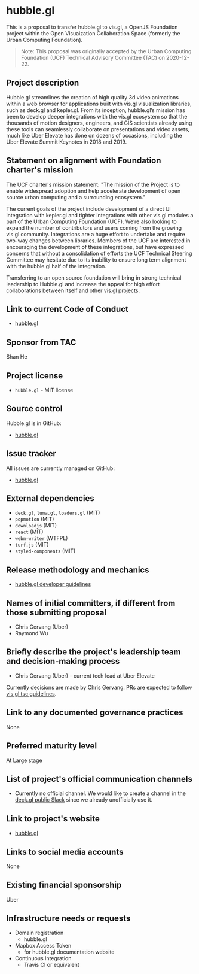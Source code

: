 # hubble.gl

This is a proposal to transfer hubble.gl to vis.gl, a OpenJS Foundation project within the Open Visuaization Collaboration Space (formerly the Urban Computing Foundation).

> Note: This proposal was originally accepted by the Urban Computing Foundation (UCF) Technical Advisory Committee (TAC) on 2020-12-22.

## Project description

Hubble.gl streamlines the creation of high quality 3d video animations within a web browser for applications built with vis.gl visualization libraries, such as deck.gl and kepler.gl. From its inception, hubble.gl’s mission has been to develop deeper integrations with the vis.gl ecosystem so that the thousands of motion designers, engineers, and GIS scientists already using these tools can seamlessly collaborate on presentations and video assets, much like Uber Elevate has done on dozens of occasions, including the Uber Elevate Summit Keynotes in 2018 and 2019.


## Statement on alignment with Foundation charter's mission

The UCF charter's mission statement: "The mission of the Project is to enable widespread adoption and help accelerate development of open source urban computing and a surrounding ecosystem."

The current goals of the project include development of a direct UI integration with kepler.gl and tighter integrations with other vis.gl modules a part of the Urban Computing Foundation (UCF). We’re also looking to expand the number of contributors and users coming from the growing vis.gl community. Integrations are a huge effort to undertake and require two-way changes between libraries. Members of the UCF are interested in encouraging the development of these integrations, but have expressed concerns that without a consolidation of efforts the UCF Technical Steering Committee may hesitate due to its inability to ensure long term alignment with the hubble.gl half of the integration. 

Transferring to an open source foundation will bring in strong technical leadership to Hubble.gl and increase the appeal for high effort collaborations between itself and other vis.gl projects.

## Link to current Code of Conduct

- [hubble.gl](https://github.com/uber/hubble.gl/blob/master/CODE_OF_CONDUCT.md)

## Sponsor from TAC

Shan He

## Project license

- `hubble.gl` - MIT license

## Source control

Hubble.gl is in GitHub:

- [hubble.gl](https://github.com/uber/hubble.gl)

## Issue tracker

All issues are currently managed on GitHub:

- [hubble.gl](https://github.com/uber/hubble.gl/issues)

## External dependencies

- `deck.gl`, `luma.gl`, `loaders.gl` (MIT)
- `popmotion` (MIT)
- `downloadjs` (MIT)
- `react` (MIT)
- `webm-writer` (WTFPL)
- `turf.js` (MIT)
- `styled-components` (MIT)

## Release methodology and mechanics

- [hubble.gl developer guidelines](https://github.com/uber/hubble.gl/blob/master/CONTRIBUTING.md)

## Names of initial committers, if different from those submitting proposal

- Chris Gervang (Uber)
- Raymond Wu

## Briefly describe the project's leadership team and decision-making process

- Chris Gervang (Uber) - current tech lead at Uber Elevate

Currently decisions are made by Chris Gervang. PRs are expected to follow [vis.gl tsc guidelines](https://github.com/visgl/tsc/tree/master/developer-process).

## Link to any documented governance practices

None

## Preferred maturity level

At Large stage

## List of project's official communication channels

-  Currently no official channel. We would like to create a channel in the [deck.gl public Slack](https://deckgl.slack.com) since we already unofficially use it.

## Link to project's website

- [hubble.gl](https://hubble.gl)

## Links to social media accounts

None

## Existing financial sponsorship

Uber

## Infrastructure needs or requests

- Domain registration
    + hubble.gl
- Mapbox Access Token
    + for hubble.gl documentation website
- Continuous Integration
    + Travis CI or equivalent